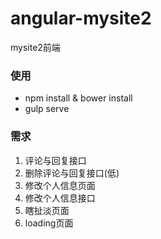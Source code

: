# angular-mysite2
mysite2前端

### 使用
  * npm install & bower install
  * gulp serve


### 需求
  1. 评论与回复接口
  2. 删除评论与回复接口(低)
  3. 修改个人信息页面
  4. 修改个人信息接口
  5. 瞎扯淡页面
  6. loading页面

